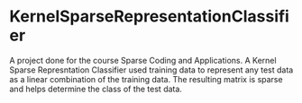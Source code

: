 # KernelSparseRepresentationClassifier

A project done for the course Sparse Coding and Applications. A Kernel Sparse Represntation Classifier used training data to represent any test data as a linear combination of the training data. The resulting matrix is sparse and helps determine the class of the test data.
